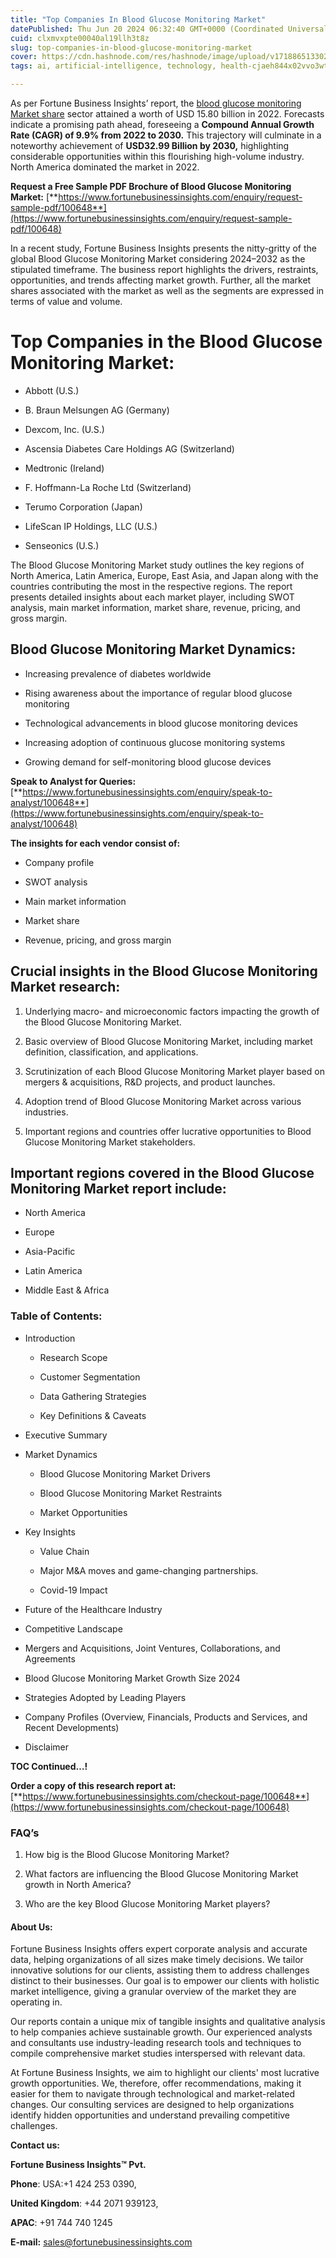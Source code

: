 ```yaml
---
title: "Top Companies In Blood Glucose Monitoring Market"
datePublished: Thu Jun 20 2024 06:32:40 GMT+0000 (Coordinated Universal Time)
cuid: clxmvxpte00040al19llh3t8z
slug: top-companies-in-blood-glucose-monitoring-market
cover: https://cdn.hashnode.com/res/hashnode/image/upload/v1718865133020/bcbbbb45-e321-431c-a178-e98d980f9fb1.png
tags: ai, artificial-intelligence, technology, health-cjaeh844x02vvo3wtj5r2s75q, healthcare, blood-glucose-monitoring-market

---
```


As per Fortune Business Insights’ report, the [blood glucose monitoring Market share](https://www.fortunebusinessinsights.com/industry-reports/blood-glucose-monitoring-market-100648) sector attained a worth of USD 15.80 billion in 2022. Forecasts indicate a promising path ahead, foreseeing a **Compound Annual Growth Rate (CAGR) of 9.9% from 2022 to 2030.** This trajectory will culminate in a noteworthy achievement of **USD32.99 Billion by 2030,** highlighting considerable opportunities within this flourishing high-volume industry. North America dominated the market in 2022.

**Request a Free Sample PDF Brochure of Blood Glucose Monitoring Market:** [**https://www.fortunebusinessinsights.com/enquiry/request-sample-pdf/100648**](https://www.fortunebusinessinsights.com/enquiry/request-sample-pdf/100648)

In a recent study, Fortune Business Insights presents the nitty-gritty of the global Blood Glucose Monitoring Market considering 2024–2032 as the stipulated timeframe. The business report highlights the drivers, restraints, opportunities, and trends affecting market growth. Further, all the market shares associated with the market as well as the segments are expressed in terms of value and volume.

# **Top Companies in the Blood Glucose Monitoring Market:**

* Abbott (U.S.)
    
* B. Braun Melsungen AG (Germany)
    
* Dexcom, Inc. (U.S.)
    
* Ascensia Diabetes Care Holdings AG (Switzerland)
    
* Medtronic (Ireland)
    
* F. Hoffmann-La Roche Ltd (Switzerland)
    
* Terumo Corporation (Japan)
    
* LifeScan IP Holdings, LLC (U.S.)
    
* Senseonics (U.S.)
    

The Blood Glucose Monitoring Market study outlines the key regions of North America, Latin America, Europe, East Asia, and Japan along with the countries contributing the most in the respective regions. The report presents detailed insights about each market player, including SWOT analysis, main market information, market share, revenue, pricing, and gross margin.

## Blood Glucose Monitoring Market **Dynamics**:

* Increasing prevalence of diabetes worldwide
    
* Rising awareness about the importance of regular blood glucose monitoring
    
* Technological advancements in blood glucose monitoring devices
    
* Increasing adoption of continuous glucose monitoring systems
    
* Growing demand for self-monitoring blood glucose devices
    

**Speak to Analyst for Queries:** [**https://www.fortunebusinessinsights.com/enquiry/speak-to-analyst/100648**](https://www.fortunebusinessinsights.com/enquiry/speak-to-analyst/100648)

**The insights for each vendor consist of:**

* Company profile
    
* SWOT analysis
    
* Main market information
    
* Market share
    
* Revenue, pricing, and gross margin
    

## **Crucial insights in the Blood Glucose Monitoring Market research:**

1. Underlying macro- and microeconomic factors impacting the growth of the Blood Glucose Monitoring Market.
    
2. Basic overview of Blood Glucose Monitoring Market, including market definition, classification, and applications.
    
3. Scrutinization of each Blood Glucose Monitoring Market player based on mergers & acquisitions, R&D projects, and product launches.
    
4. Adoption trend of Blood Glucose Monitoring Market across various industries.
    
5. Important regions and countries offer lucrative opportunities to Blood Glucose Monitoring Market stakeholders.
    

## **Important regions covered in the Blood Glucose Monitoring Market report include:**

* North America
    
* Europe
    
* Asia-Pacific
    
* Latin America
    
* Middle East & Africa
    

### **Table of Contents:**

* Introduction
    
    * Research Scope
        
    * Customer Segmentation
        
    * Data Gathering Strategies
        
    * Key Definitions & Caveats
        
* Executive Summary
    
* Market Dynamics
    
    * Blood Glucose Monitoring Market Drivers
        
    * Blood Glucose Monitoring Market Restraints
        
    * Market Opportunities
        
* Key Insights
    
    * Value Chain
        
    * Major M&A moves and game-changing partnerships.
        
    * Covid-19 Impact
        
* Future of the Healthcare Industry
    
* Competitive Landscape
    
* Mergers and Acquisitions, Joint Ventures, Collaborations, and Agreements
    
* Blood Glucose Monitoring Market Growth Size 2024
    
* Strategies Adopted by Leading Players
    
* Company Profiles (Overview, Financials, Products and Services, and Recent Developments)
    
* Disclaimer
    

**TOC Continued…!**

**Order a copy of this research report at:** [**https://www.fortunebusinessinsights.com/checkout-page/100648**](https://www.fortunebusinessinsights.com/checkout-page/100648)

### **FAQ’s**

1. How big is the Blood Glucose Monitoring Market?
    
2. What factors are influencing the Blood Glucose Monitoring Market growth in North America?
    
3. Who are the key Blood Glucose Monitoring Market players?
    

#### **About Us:**

Fortune Business Insights offers expert corporate analysis and accurate data, helping organizations of all sizes make timely decisions. We tailor innovative solutions for our clients, assisting them to address challenges distinct to their businesses. Our goal is to empower our clients with holistic market intelligence, giving a granular overview of the market they are operating in.

Our reports contain a unique mix of tangible insights and qualitative analysis to help companies achieve sustainable growth. Our experienced analysts and consultants use industry-leading research tools and techniques to compile comprehensive market studies interspersed with relevant data.

At Fortune Business Insights, we aim to highlight our clients' most lucrative growth opportunities. We, therefore, offer recommendations, making it easier for them to navigate through technological and market-related changes. Our consulting services are designed to help organizations identify hidden opportunities and understand prevailing competitive challenges.

**Contact us:**

**Fortune Business Insights™ Pvt.**

**Phone**: USA:+1 424 253 0390,

**United Kingdom**: +44 2071 939123,

**APAC**: +91 744 740 1245

**E-mail:** [sales@fortunebusinessinsights.com](mailto:sales@fortunebusinessinsights.com)